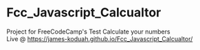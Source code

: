 # Fcc_Javascript_Calcualtor
Project for FreeCodeCamp's Test
Calculate your numbers                                        
Live @ https://james-koduah.github.io/Fcc_Javascript_Calcualtor/
